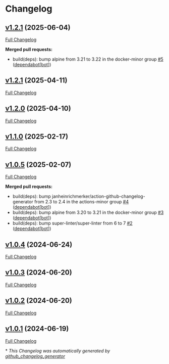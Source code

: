 # Changelog

## [v1.2.1](https://github.com/somaz94/commit-info-extractor/tree/v1.2.1) (2025-06-04)

[Full Changelog](https://github.com/somaz94/commit-info-extractor/compare/v1.2.1...v1.2.1)

**Merged pull requests:**

- build\(deps\): bump alpine from 3.21 to 3.22 in the docker-minor group [\#5](https://github.com/somaz94/commit-info-extractor/pull/5) ([dependabot[bot]](https://github.com/apps/dependabot))

## [v1.2.1](https://github.com/somaz94/commit-info-extractor/tree/v1.2.1) (2025-04-11)

[Full Changelog](https://github.com/somaz94/commit-info-extractor/compare/v1.2.0...v1.2.1)

## [v1.2.0](https://github.com/somaz94/commit-info-extractor/tree/v1.2.0) (2025-04-10)

[Full Changelog](https://github.com/somaz94/commit-info-extractor/compare/v1.1.0...v1.2.0)

## [v1.1.0](https://github.com/somaz94/commit-info-extractor/tree/v1.1.0) (2025-02-17)

[Full Changelog](https://github.com/somaz94/commit-info-extractor/compare/v1.0.5...v1.1.0)

## [v1.0.5](https://github.com/somaz94/commit-info-extractor/tree/v1.0.5) (2025-02-07)

[Full Changelog](https://github.com/somaz94/commit-info-extractor/compare/v1.0.4...v1.0.5)

**Merged pull requests:**

- build\(deps\): bump janheinrichmerker/action-github-changelog-generator from 2.3 to 2.4 in the actions-minor group [\#4](https://github.com/somaz94/commit-info-extractor/pull/4) ([dependabot[bot]](https://github.com/apps/dependabot))
- build\(deps\): bump alpine from 3.20 to 3.21 in the docker-minor group [\#3](https://github.com/somaz94/commit-info-extractor/pull/3) ([dependabot[bot]](https://github.com/apps/dependabot))
- build\(deps\): bump super-linter/super-linter from 6 to 7 [\#2](https://github.com/somaz94/commit-info-extractor/pull/2) ([dependabot[bot]](https://github.com/apps/dependabot))

## [v1.0.4](https://github.com/somaz94/commit-info-extractor/tree/v1.0.4) (2024-06-24)

[Full Changelog](https://github.com/somaz94/commit-info-extractor/compare/v1.0.3...v1.0.4)

## [v1.0.3](https://github.com/somaz94/commit-info-extractor/tree/v1.0.3) (2024-06-20)

[Full Changelog](https://github.com/somaz94/commit-info-extractor/compare/v1.0.2...v1.0.3)

## [v1.0.2](https://github.com/somaz94/commit-info-extractor/tree/v1.0.2) (2024-06-20)

[Full Changelog](https://github.com/somaz94/commit-info-extractor/compare/v1.0.1...v1.0.2)

## [v1.0.1](https://github.com/somaz94/commit-info-extractor/tree/v1.0.1) (2024-06-19)

[Full Changelog](https://github.com/somaz94/commit-info-extractor/compare/v1.0.0...v1.0.1)



\* *This Changelog was automatically generated by [github_changelog_generator](https://github.com/github-changelog-generator/github-changelog-generator)*
